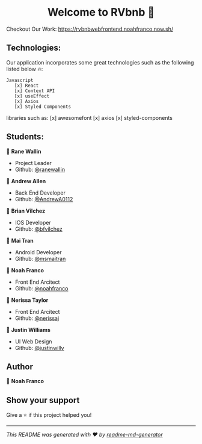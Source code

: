 <h1 align="center">Welcome to RVbnb 👋</h1>

Checkout Our Work: https://rvbnbwebfrontend.noahfranco.now.sh/

## Technologies:

Our application incorporates some great technologies such as the following listed below 🔥:

    Javascript
       [x] React
       [x] Context API
       [x] useEffect
       [x] Axios 
       [x] Styled Components

libraries such as:
    [x] awesomefont
    [x] axios
    [x] styled-components

## Students:

:princess: **Rane Wallin**<br/>
- Project Leader
- Github: [@ranewallin](https://github.com/ranewallin)

:prince: **Andrew Allen** <br/>
- Back End Developer
- Github: [@AndrewA0112](https://github.com/AndrewA0112)

:prince: **Brian Vilchez** <br/>
- IOS Developer
- Github: [@bfvilchez](https://github.com/bfvilchez)

:princess: **Mai Tran** <br/>
- Android Developer
- Github: [@msmaitran](https://github.com/msmaitran)

:prince: **Noah Franco** <br/>
- Front End Arcitect <br/>
- Github: [@noahfranco](https://github.com/noahfranco)

:princess: **Nerissa Taylor** <br/>
- Front End Arcitect <br/>
- Github: [@nerissaj](https://github.com/nerissaj)

:prince: **Justin Williams** <br/>
- UI Web Design <br/>
- Github: [@justinwilly](https://github.com/justinwilly)


## Author

:prince: **Noah Franco**


## Show your support

Give a :star: if this project helped you!

---

_This README was generated with ❤️ by [readme-md-generator](https://github.com/kefranabg/readme-md-generator)_
